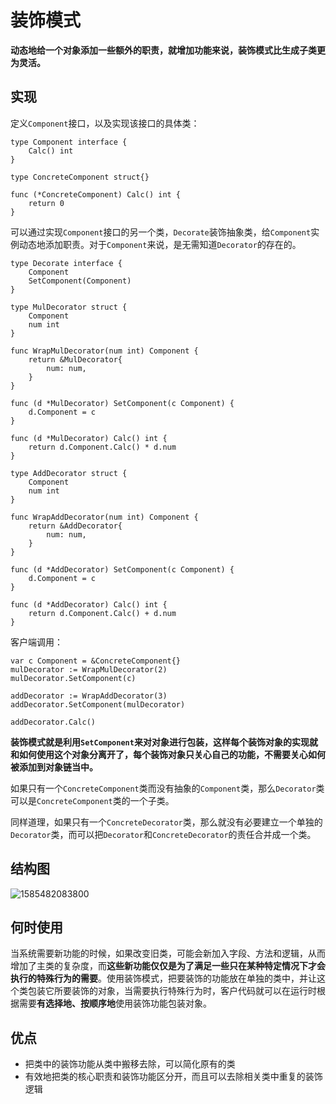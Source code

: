 # 装饰模式

**动态地给一个对象添加一些额外的职责，就增加功能来说，装饰模式比生成子类更为灵活。**

## 实现

定义`Component`接口，以及实现该接口的具体类：

```text
type Component interface {
    Calc() int
}

type ConcreteComponent struct{}

func (*ConcreteComponent) Calc() int {
    return 0
}
```

可以通过实现`Component`接口的另一个类，`Decorate`装饰抽象类，给`Component`实例动态地添加职责。对于`Component`来说，是无需知道`Decorator`的存在的。

```text
type Decorate interface {
    Component
    SetComponent(Component)
}

type MulDecorator struct {
    Component
    num int
}

func WrapMulDecorator(num int) Component {
    return &MulDecorator{
        num: num,
    }
}

func (d *MulDecorator) SetComponent(c Component) {
    d.Component = c
}

func (d *MulDecorator) Calc() int {
    return d.Component.Calc() * d.num
}

type AddDecorator struct {
    Component
    num int
}

func WrapAddDecorator(num int) Component {
    return &AddDecorator{
        num: num,
    }
}

func (d *AddDecorator) SetComponent(c Component) {
    d.Component = c
}

func (d *AddDecorator) Calc() int {
    return d.Component.Calc() + d.num
}
```

客户端调用：

```text
var c Component = &ConcreteComponent{}
mulDecorator := WrapMulDecorator(2)
mulDecorator.SetComponent(c)

addDecorator := WrapAddDecorator(3)
addDecorator.SetComponent(mulDecorator)

addDecorator.Calc()
```

**装饰模式就是利用`SetComponent`来对对象进行包装，这样每个装饰对象的实现就和如何使用这个对象分离开了，每个装饰对象只关心自己的功能，不需要关心如何被添加到对象链当中。**

如果只有一个`ConcreteComponent`类而没有抽象的`Component`类，那么`Decorator`类可以是`ConcreteComponent`类的一个子类。

同样道理，如果只有一个`ConcreteDecorator`类，那么就没有必要建立一个单独的`Decorator`类，而可以把`Decorator`和`ConcreteDecorator`的责任合并成一个类。

## 结构图

![1585482083800](../../../.gitbook/assets/1585482083800.png)

## 何时使用

当系统需要新功能的时候，如果改变旧类，可能会新加入字段、方法和逻辑，从而增加了主类的复杂度，而**这些新功能仅仅是为了满足一些只在某种特定情况下才会执行的特殊行为的需要**。使用装饰模式，把要装饰的功能放在单独的类中，并让这个类包装它所要装饰的对象，当需要执行特殊行为时，客户代码就可以在运行时根据需要**有选择地、按顺序地**使用装饰功能包装对象。

## 优点

* 把类中的装饰功能从类中搬移去除，可以简化原有的类
* 有效地把类的核心职责和装饰功能区分开，而且可以去除相关类中重复的装饰逻辑

